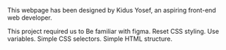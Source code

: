 This webpage has been designed by Kidus Yosef, an aspiring front-end web developer.

This project required us to
Be familiar with figma.
Reset CSS styling.
Use variables.
Simple CSS selectors.
Simple HTML structure.
